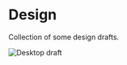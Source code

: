 # Design
Collection of some design drafts.

![Desktop draft](https://raw.githubusercontent.com/infinnie/Design/master/draft-desktop.png)
